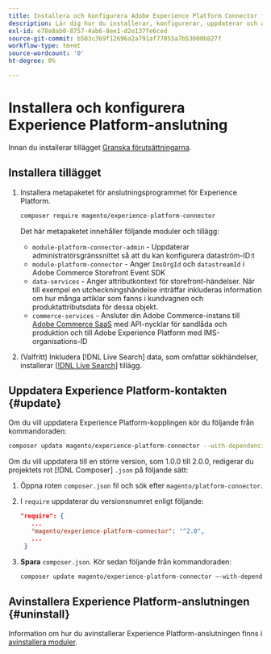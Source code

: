 ```yaml
---
title: Installera och konfigurera Adobe Experience Platform Connector från Adobe Commerce
description: Lär dig hur du installerar, konfigurerar, uppdaterar och avinstallerar Adobe Experience Platform Connector från Adobe Commerce.
exl-id: e78e8ab0-8757-4ab6-8ee1-d2e137fe6ced
source-git-commit: b503c369f12696a2a791af77055a7b53000b827f
workflow-type: tm+mt
source-wordcount: '0'
ht-degree: 0%

---
```


# Installera och konfigurera Experience Platform-anslutning

Innan du installerar tillägget [Granska förutsättningarna](overview.md#prereqs).

## Installera tillägget

1. Installera metapaketet för anslutningsprogrammet för Experience Platform.

   ```bash
   composer require magento/experience-platform-connector
   ```

   Det här metapaketet innehåller följande moduler och tillägg:

   * `module-platform-connector-admin` - Uppdaterar administratörsgränssnittet så att du kan konfigurera dataström-ID:t
   * `module-platform-connector` - Anger `ImsOrgId` och `datastreamId` i Adobe Commerce Storefront Event SDK
   * `data-services` - Anger attributkontext för storefront-händelser. När till exempel en utcheckningshändelse inträffar inkluderas information om hur många artiklar som fanns i kundvagnen och produktattributsdata för dessa objekt.
   * `commerce-services` - Ansluter din Adobe Commerce-instans till [Adobe Commerce SaaS](../landing/saas.md) med API-nycklar för sandlåda och produktion och till Adobe Experience Platform med IMS-organisations-ID

1. (Valfritt) Inkludera [!DNL Live Search] data, som omfattar sökhändelser, installerar [[!DNL Live Search]](../live-search/install.md) tillägg.

## Uppdatera Experience Platform-kontakten {#update}

Om du vill uppdatera Experience Platform-kopplingen kör du följande från kommandoraden:

```bash
composer update magento/experience-platform-connector --with-dependencies
```

Om du vill uppdatera till en större version, som 1.0.0 till 2.0.0, redigerar du projektets rot [!DNL Composer] `.json` på följande sätt:

1. Öppna roten `composer.json` fil och sök efter `magento/platform-connector`.

1. I `require` uppdaterar du versionsnumret enligt följande:

   ```json
   "require": {
      ...
      "magento/experience-platform-connector": "^2.0",
      ...
    }
   ```

1. **Spara** `composer.json`. Kör sedan följande från kommandoraden:

   ```bash
   composer update magento/experience-platform-connector –-with-dependencies
   ```

## Avinstallera Experience Platform-anslutningen {#uninstall}

Information om hur du avinstallerar Experience Platform-anslutningen finns i [avinstallera moduler](https://devdocs.magento.com/guides/v2.4/install-gde/install/cli/install-cli-uninstall-mods.html).
